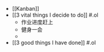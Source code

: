 - [[Kanban]]
- [[3 vital things I decide to do]] #.ol
	- 作业进度赶上
	- 健身一会
	-
- [[3 good things I have done]]  #.ol